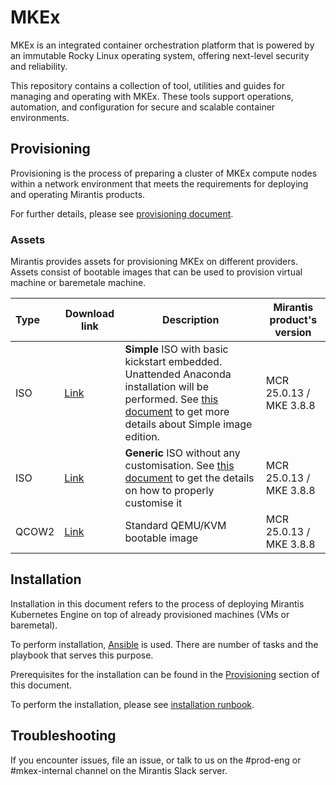 # MKEx

MKEx is an integrated container orchestration platform that is powered by an immutable Rocky Linux operating system, offering next-level security and reliability.

This repository contains a collection of tool, utilities and guides for managing and operating with MKEx. These tools support operations, automation, and configuration for secure and scalable container environments.

## Provisioning

Provisioning is the process of preparing a cluster of MKEx compute nodes within a network environment that meets the requirements for deploying and operating Mirantis products.

For further details, please see [provisioning document](docs/provisioning.md).

### Assets

Mirantis provides assets for provisioning MKEx on different providers. Assets consist of bootable images that can be used to provision virtual machine or baremetale machine.

| Type  | Download link | Description | Mirantis product's version |
| :---- | ------------- | ----------- | -------------------------- |
| ISO   | [Link](https://get.mirantis.com/mkex/images/mkex-r9-bare-mcr25.0-mke3.8-simple.iso)      | **Simple** ISO with basic kickstart embedded. Unattended Anaconda installation will be performed. See [this document](docs/iso-editions.md#simple) to get more details about Simple image edition. | MCR 25.0.13 / MKE 3.8.8 |
| ISO   | [Link](https://get.mirantis.com/mkex/images/mkex-r9-bare-mcr25.0-mke3.8-generic.iso)      | **Generic** ISO without any customisation. See [this document](docs/iso-editions.md#generic-image-customisation.md) to get the details on how to properly customise it | MCR 25.0.13 / MKE 3.8.8 |
| QCOW2 | [Link](https://get.mirantis.com/mkex/images/mkex-r9-cloud-mcr25.0-mke3.8.qcow2)      | Standard QEMU/KVM bootable image | MCR 25.0.13 / MKE 3.8.8 |
## Installation

Installation in this document refers to the process of deploying Mirantis Kubernetes Engine on top of already provisioned machines (VMs or baremetal). 

To perform installation, [Ansible](https://docs.ansible.com/) is used. There are number of tasks and the playbook that serves this purpose.

Prerequisites for the installation can be found in the [Provisioning](#provisioning) section of this document.

To perform the installation, please see [installation runbook](docs/runbooks/install-mkex.md).

## Troubleshooting

If you encounter issues, file an issue, or talk to us on the #prod-eng or #mkex-internal channel on the Mirantis Slack server.
